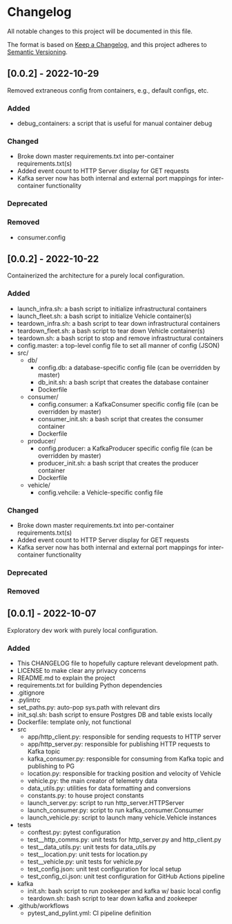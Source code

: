 # Changelog

All notable changes to this project will be documented in this file.

The format is based on [Keep a Changelog](https://keepachangelog.com/en/1.0.0/),
and this project adheres to [Semantic Versioning](https://semver.org/spec/v2.0.0.html).

## [0.0.2] - 2022-10-29

Removed extraneous config from containers, e.g., default configs, etc.

### Added

- debug_containers: a script that is useful for manual container debug

### Changed

- Broke down master requirements.txt into per-container requirements.txt(s)
- Added event count to HTTP Server display for GET requests
- Kafka server now has both internal and external port mappings for inter-container functionality

### Deprecated

### Removed

- consumer.config

## [0.0.2] - 2022-10-22

Containerized the architecture for a purely local configuration.

### Added

- launch_infra.sh: a bash script to initialize infrastructural containers
- launch_fleet.sh: a bash script to initialize Vehicle container(s)
- teardown_infra.sh: a bash script to tear down infrastructural containers
- teardown_fleet.sh: a bash script to tear down Vehicle container(s)
- teardown.sh: a bash script to stop and remove infrastructural containers
- config.master: a top-level config file to set all manner of config (JSON)
- src/
    - db/
        - config.db: a database-specific config file (can be overridden by master)
        - db_init.sh: a bash script that creates the database container
        - Dockerfile
    - consumer/
        - config.consumer: a KafkaConsumer specific config file (can be overridden by master)
        - consumer_init.sh: a bash script that creates the consumer container
        - Dockerfile
    - producer/
        - config.producer: a KafkaProducer specific config file (can be overridden by master)
        - producer_init.sh: a bash script that creates the producer container
        - Dockerfile
    - vehicle/
        - config.vehcile: a Vehicle-specific config file

### Changed

- Broke down master requirements.txt into per-container requirements.txt(s)
- Added event count to HTTP Server display for GET requests
- Kafka server now has both internal and external port mappings for inter-container functionality

### Deprecated

### Removed

## [0.0.1] - 2022-10-07

Exploratory dev work with purely local configuration.

### Added
- This CHANGELOG file to hopefully capture relevant development path.
- LICENSE to make clear any privacy concerns
- README.md to explain the project
- requirements.txt for building Python dependencies
- .gitignore
- .pylintrc
- set_paths.py: auto-pop sys.path with relevant dirs
- init_sql.sh: bash script to ensure Postgres DB and table exists locally
- Dockerfile: template only, not functional
- src
    - app/http_client.py: responsible for sending requests to HTTP server
    - app/http_server.py: responsible for publishing HTTP requests to Kafka topic
    - kafka_consumer.py: responsible for consuming from Kafka topic and publishing to PG
    - location.py: responsible for tracking position and velocity of Vehicle
    - vehicle.py: the main creator of telemetry data
    - data_utils.py: utilities for data formatting and conversions
    - constants.py: to house project constants
    - launch_server.py: script to run http_server.HTTPServer
    - launch_consumer.py: script to run kafka_consumer.Consumer
    - launch_vehicle.py: script to launch many vehicle.Vehicle instances
- tests
    - conftest.py: pytest configuration
    - test__http_comms.py: unit tests for http_server.py and http_client.py
    - test__data_utils.py: unit tests for data_utils.py
    - test__location.py: unit tests for location.py
    - test__vehicle.py: unit tests for vehicle.py
    - test_config.json: unit test configuration for local setup
    - test_config_ci.json: unit test configuration for GitHub Actions pipeline
- kafka
    - init.sh: bash script to run zookeeper and kafka w/ basic local config
    - teardown.sh: bash script to tear down kafka and zookeeper
- .github/workflows
    - pytest_and_pylint.yml: CI pipeline definition
